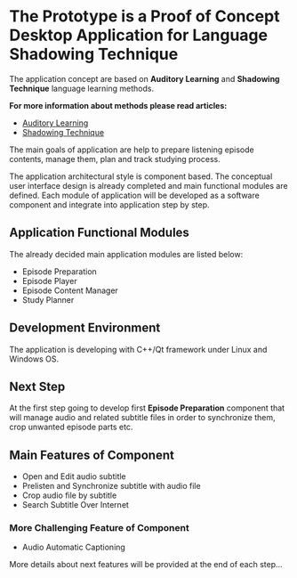 # The Prototype is a Proof of Concept Desktop Application for Language Shadowing Technique

The application concept are based on **Auditory Learning** and **Shadowing Technique** language learning methods. 

**For more information about methods please read articles:**
* [Auditory Learning](https://en.wikipedia.org/wiki/Auditory_learning)
* [Shadowing Technique](https://en.wikipedia.org/wiki/Speech_shadowing)


The main goals of application are help to prepare listening episode contents, manage them, plan and track studying process.   

The application architectural style is component based. The conceptual user interface design is already completed and main functional modules are defined. Each module of application will be developed  as a software component and integrate into application step by step.  

## Application Functional Modules
The already decided main application modules are listed below:
* Episode Preparation 
* Episode Player 
* Episode Content Manager
* Study Planner

## Development Environment
The application is developing with C++/Qt framework under Linux and Windows OS. 

## Next Step
At the first step going to develop first **Episode Preparation** component that will manage audio and related subtitle files in order to synchronize them, crop unwanted episode parts etc.  

## Main Features of Component
* Open and Edit audio subtitle
* Prelisten and Synchronize subtitle with audio file
* Crop audio file by subtitle
* Search Subtitle Over Internet

### More Challenging Feature of Component
* Audio Automatic Captioning 

More details about next features will be provided at the end of each step...



